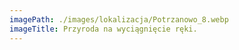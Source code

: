 ```yaml
---
imagePath: ./images/lokalizacja/Potrzanowo_8.webp
imageTitle: Przyroda na wyciągnięcie ręki.
---
```

